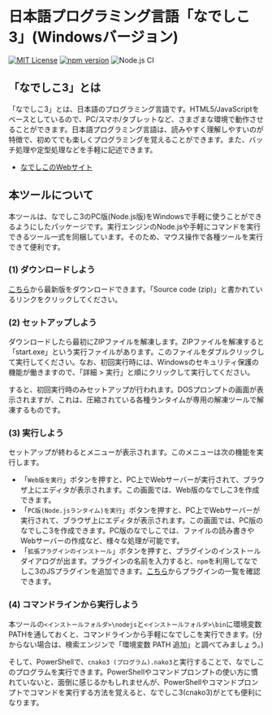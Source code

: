 # 日本語プログラミング言語「なでしこ3」(Windowsバージョン)

[![MIT License](https://img.shields.io/badge/license-MIT-blue.svg?style=flat)](LICENSE)
[![npm version](https://badge.fury.io/js/nadesiko3.svg)](https://www.npmjs.com/package/nadesiko3)
![Node.js CI](https://github.com/kujirahand/nadesiko3/workflows/Node.js%20CI/badge.svg)

## 「なでしこ3」とは

「なでしこ3」とは、日本語のプログラミング言語です。HTML5/JavaScriptをベースとしているので、PC/スマホ/タブレットなど、さまざまな環境で動作させることができます。日本語プログラミング言語は、読みやすく理解しやすいのが特徴で、初めてでも楽しくプログラミングを覚えることができます。また、バッチ処理や定型処理などを手軽に記述できます。

- [なでしこのWebサイト](https://nadesi.com/top/)

## 本ツールについて

本ツールは、なでしこ3のPC版(Node.js版)をWindowsで手軽に使うことができるようにしたパッケージです。実行エンジンのNode.jsや手軽にコマンドを実行できるツール一式を同梱しています。そのため、マウス操作で各種ツールを実行できて便利です。

### (1) ダウンロードしよう

[こちら](https://github.com/kujirahand/nadesiko3win32/releases)から最新版をダウンロードできます。「Source code (zip)」と書かれているリンクをクリックしてください。

### (2) セットアップしよう

ダウンロードしたら最初にZIPファイルを解凍します。ZIPファイルを解凍すると「start.exe」という実行ファイルがあります。このファイルをダブルクリックして実行してください。なお、初回実行時には、Windowsのセキュリティ保護の機能が働きますので、「詳細 > 実行」と順にクリックして実行してください。

すると、初回実行時のみセットアップが行われます。DOSプロンプトの画面が表示されますが、これは、圧縮されている各種ランタイムが専用の解凍ツールで解凍するものです。

### (3) 実行しよう

セットアップが終わるとメニューが表示されます。このメニューは次の機能を実行します。

- 「`Web版を実行`」ボタンを押すと、PC上でWebサーバーが実行されて、ブラウザ上にエディタが表示されます。この画面では、Web版のなでしこ3を作成できます。
- 「`PC版(Node.jsランタイム)を実行`」ボタンを押すと、PC上でWebサーバーが実行されて、ブラウザ上にエディタが表示されます。この画面では、PC版のなでしこ3を作成できます。PC版のなでしこでは、ファイルの読み書きやWebサーバーの作成など、様々な処理が可能です。
- 「`拡張プラグインのインストール`」ボタンを押すと、プラグインのインストールダイアログが出ます。プラグインの名前を入力すると、`npm`を利用してなでしこ3のJSプラグインを追加できます。[こちら](https://www.npmjs.com/search?q=nadesiko3-)からプラグインの一覧を確認できます。

### (4) コマンドラインから実行しよう

本ツールの`<インストールフォルダ>\nodejs`と`<インストールフォルダ>\bin`に環境変数PATHを通しておくと、コマンドラインから手軽になでしこを実行できます。(分からない場合は、検索エンジンで「環境変数 PATH 追加」と調べてみましょう。)

そして、PowerShellで、`cnako3 (プログラム).nako3`と実行することで、なでしこのプログラムを実行できます。PowerShellやコマンドプロンプトの使い方に慣れていないと、面倒に感じるかもしれませんが、PowerShellやコマンドプロンプトでコマンドを実行する方法を覚えると、なでしこ3(cnako3)がとても便利になります。




